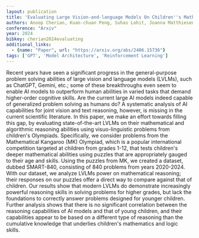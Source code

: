 ```yaml
---
layout: publication
title: 'Evaluating Large Vision-and-language Models On Children''s Mathematical Olympiads'
authors: Anoop Cherian, Kuan-chuan Peng, Suhas Lohit, Joanna Matthiesen, Kevin Smith, Joshua B. Tenenbaum
conference: "Arxiv"
year: 2024
bibkey: cherian2024evaluating
additional_links:
  - {name: "Paper", url: "https://arxiv.org/abs/2406.15736"}
tags: ['GPT', 'Model Architecture', 'Reinforcement Learning']
---
```

Recent years have seen a significant progress in the general-purpose problem
solving abilities of large vision and language models (LVLMs), such as ChatGPT,
Gemini, etc.; some of these breakthroughs even seem to enable AI models to
outperform human abilities in varied tasks that demand higher-order cognitive
skills. Are the current large AI models indeed capable of generalized problem
solving as humans do? A systematic analysis of AI capabilities for joint vision
and text reasoning, however, is missing in the current scientific literature.
In this paper, we make an effort towards filling this gap, by evaluating
state-of-the-art LVLMs on their mathematical and algorithmic reasoning
abilities using visuo-linguistic problems from children's Olympiads.
Specifically, we consider problems from the Mathematical Kangaroo (MK)
Olympiad, which is a popular international competition targeted at children
from grades 1-12, that tests children's deeper mathematical abilities using
puzzles that are appropriately gauged to their age and skills. Using the
puzzles from MK, we created a dataset, dubbed SMART-840, consisting of 840
problems from years 2020-2024. With our dataset, we analyze LVLMs power on
mathematical reasoning; their responses on our puzzles offer a direct way to
compare against that of children. Our results show that modern LVLMs do
demonstrate increasingly powerful reasoning skills in solving problems for
higher grades, but lack the foundations to correctly answer problems designed
for younger children. Further analysis shows that there is no significant
correlation between the reasoning capabilities of AI models and that of young
children, and their capabilities appear to be based on a different type of
reasoning than the cumulative knowledge that underlies children's mathematics
and logic skills.
